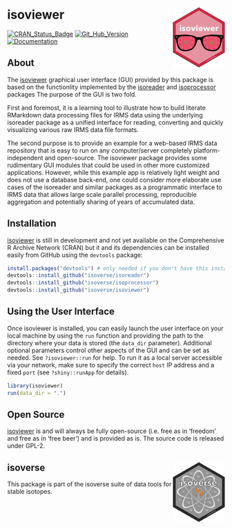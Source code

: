 
<!-- README.md is generated from README.Rmd. Please edit that file -->

# isoviewer <a href='http://isoviewer.isoverse.org'><img src='man/figures/isoviewer_logo_thumb.png' align="right" height="138.5"/></a>

[![CRAN\_Status\_Badge](http://www.r-pkg.org/badges/version/isoviewer)](https://cran.r-project.org/package=isoviewer)
[![Git\_Hub\_Version](https://img.shields.io/badge/GitHub-0.7.1.9999-orange.svg?style=flat-square)](/commits)
[![Documentation](https://img.shields.io/badge/docs-online-green.svg)](https://isoviewer.isoverse.org)

## About

The [isoviewer](https://isoviewer.isoverse.org) graphical user interface
(GUI) provided by this package is based on the functionlity implemented
by the [isoreader](https://isoreader.isoverse.org) and
[isoprocessor](https://isoprocessor.isoverse.org) packages The purpose
of the GUI is two fold.

First and foremost, it is a learning tool to illustrate how to build
literate RMarkdown data processing files for IRMS data using the
underlying isoreader package as a unified interface for reading,
converting and quickly visualizing various raw IRMS data file formats.

The second purpose is to provide an example for a web-based IRMS data
repository that is easy to run on any computer/server completely
platform-independent and open-source. The isoviewer package provides
some rudimentary GUI modules that could be used in other more customized
applications. However, while this example app is relatively light weight
and does not use a database back-end, one could consider more elaborate
use cases of the isoreader and similar packages as a programmatic
interface to IRMS data that allows large scale parallel processing,
reproducible aggregation and potentially sharing of years of accumulated
data.

## Installation

[isoviewer](https://kopflab.github.io/isoviewer/) is still in
development and not yet available on the Comprehensive R Archive Network
(CRAN) but it and its dependencies can be installed easily from GitHub
using the `devtools`
package:

``` r
install.packages("devtools") # only needed if you don't have this installed yet
devtools::install_github("isoverse/isoreader")
devtools::install_github("isoverse/isoprocessor")
devtools::install_github("isoverse/isoviewer")
```

## Using the User Interface

Once isoviewer is installed, you can easily launch the user interface on
your local machine by using the `run` function and providing the path to
the directory where your data is stored (the `data_dir` parameter).
Additional optional parameters control other aspects of the GUI and can
be set as needed. See `?isoviewer::run` for help. To run it as a local
server accessible via your network, make sure to specify the correct
`host` IP address and a fixed `port` (see `?shiny::runApp` for details).

``` r
library(isoviewer)
run(data_dir = ".")
```

## Open Source

[isoviewer](http://isoviewer.isoverse.org/) is and will always be fully
open-source (i.e. free as in ‘freedom’ and free as in ‘free beer’) and
is provided as is. The source code is released under
GPL-2.

## isoverse <a href='http://www.isoverse.org'><img src='man/figures/isoverse_logo_thumb.png' align="right" height="138.5"/></a>

This package is part of the isoverse suite of data tools for stable
isotopes.
